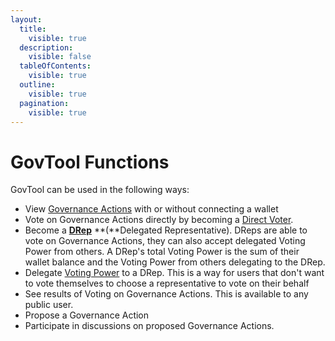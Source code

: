 ```yaml
---
layout:
  title:
    visible: true
  description:
    visible: false
  tableOfContents:
    visible: true
  outline:
    visible: true
  pagination:
    visible: true
---
```


# GovTool Functions

GovTool can be used in the following ways:

* View [Governance Actions](governance-actions/) with or without connecting a wallet
* Vote on Governance Actions directly by becoming a [Direct Voter](direct-voting.md).
* Become a [**DRep**](../../faqs/what-is-a-drep.md) **(**Delegated Representative). DReps are able to vote on Governance Actions, they can also accept delegated Voting Power from others. A DRep's total Voting Power is the sum of their wallet balance and the Voting Power from others delegating to the DRep.
* Delegate [Voting Power](../../faqs/what-is-voting-power.md) to a DRep. This is a way for users that don't want to vote themselves to choose a representative to vote on their behalf
* See results of Voting on Governance Actions. This is available to any public user.
* Propose a Governance Action&#x20;
* Participate in discussions on proposed Governance Actions.
